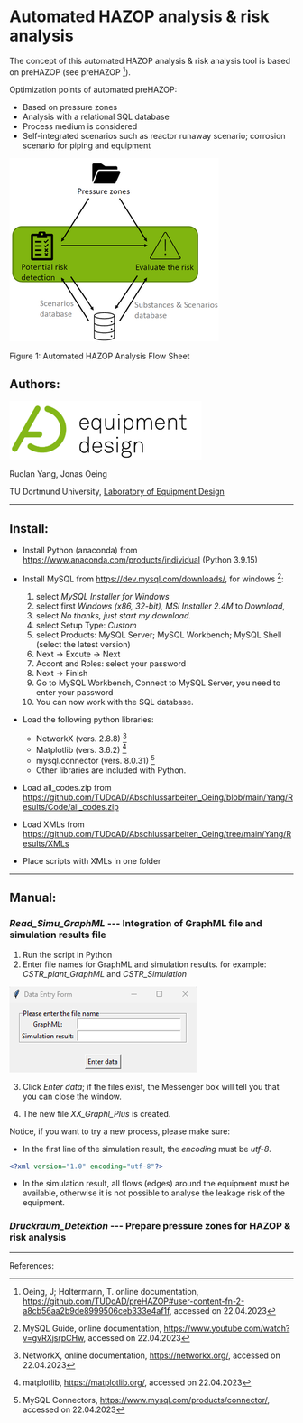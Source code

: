 # Automated HAZOP analysis & risk analysis
The concept of this automated HAZOP analysis & risk analysis tool is based on preHAZOP (see preHAZOP [^1]). 

Optimization points of automated preHAZOP:

- Based on pressure zones
- Analysis with a relational SQL database
- Process medium is considered
- Self-integrated scenarios such as reactor runaway scenario; corrosion scenario for piping and equipment

![HAZOP-Graph](https://github.com/TUDoAD/Abschlussarbeiten_Oeing/blob/main/Yang/pictures/Automated%20HAZOP%20analysis.png)

Figure 1: Automated HAZOP Analysis Flow Sheet

## Authors:
![TU-Do](https://github.com/TUDoAD/preHAZOP/blob/main/figures/TUDO_AD_logo.png)

Ruolan Yang, Jonas Oeing

TU Dortmund University, [Laboratory of Equipment Design](https://ad.bci.tu-dortmund.de/cms/en/laboratory/)

***
## Install:

- Install Python (anaconda) from https://www.anaconda.com/products/individual (Python 3.9.15)

- Install MySQL from https://dev.mysql.com/downloads/, for windows [^2]: 
    1. select *MySQL Installer for Windows*
    2. select first *Windows (x86, 32-bit), MSI Installer 2.4M* to *Download*, 
    3. select *No thanks, just start my download.*
    4. select Setup Type: *Custom*
    5. select Products: MySQL Server; MySQL Workbench; MySQL Shell (select the latest version)
    6. Next -> Excute -> Next
    7. Accont and Roles: select your password
    8. Next -> Finish
    9. Go to MySQL Workbench, Connect to MySQL Server, you need to enter your password
    10. You can now work with the SQL database.

- Load the following python libraries:
  - NetworkX (vers. 2.8.8) [^3]
  - Matplotlib (vers. 3.6.2) [^4]
  - mysql.connector (vers. 8.0.31) [^5]
  - Other libraries are included with Python.

- Load all_codes.zip from https://github.com/TUDoAD/Abschlussarbeiten_Oeing/blob/main/Yang/Results/Code/all_codes.zip

- Load XMLs from https://github.com/TUDoAD/Abschlussarbeiten_Oeing/tree/main/Yang/Results/XMLs

- Place scripts with XMLs in one folder

***
## Manual:

### *Read_Simu_GraphML* --- Integration of GraphML file and simulation results file

1. Run the script in Python
2. Enter file names for GraphML and simulation results. for example: *CSTR_plant_GraphML* and *CSTR_Simulation* 

![GUI for Data input](https://github.com/TUDoAD/Abschlussarbeiten_Oeing/blob/main/Yang/pictures/GUI_for_integration_RI.png)

3. Click *Enter data*; if the files exist, the Messenger box will tell you that you can close the window.

4. The new file *XX_Graphl_Plus* is created.

Notice, if you want to try a new process, please make sure:

* In the first line of the simulation result, the *encoding* must be *utf-8*.
```xml
<?xml version="1.0" encoding="utf-8"?>
```
* In the simulation result, all flows (edges) around the equipment must be available, otherwise it is not possible to analyse the leakage risk of the equipment.

### *Druckraum_Detektion* --- Prepare pressure zones for HAZOP & risk analysis

































***
References:

[^1]: Oeing, J; Holtermann, T. online documentation,   https://github.com/TUDoAD/preHAZOP#user-content-fn-2-a8cb56aa2b9de8999506ceb333e4af1f, accessed on 22.04.2023

[^2]: MySQL Guide, online documentation, https://www.youtube.com/watch?v=gvRXjsrpCHw, accessed on 22.04.2023

[^3]: NetworkX, online documentation, https://networkx.org/, accessed on 22.04.2023

[^4]: matplotlib, https://matplotlib.org/, accessed on 22.04.2023

[^5]: MySQL Connectors, https://www.mysql.com/products/connector/, accessed on 22.04.2023